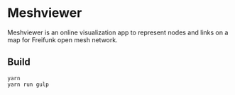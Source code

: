 # Meshviewer

Meshviewer is an online visualization app to represent nodes and links on a map for Freifunk open mesh network.

## Build

```
yarn
yarn run gulp
```
